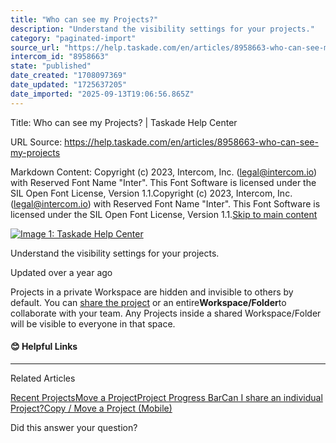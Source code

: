 ```yaml
---
title: "Who can see my Projects?"
description: "Understand the visibility settings for your projects."
category: "paginated-import"
source_url: "https://help.taskade.com/en/articles/8958663-who-can-see-my-projects"
intercom_id: "8958663"
state: "published"
date_created: "1708097369"
date_updated: "1725637205"
date_imported: "2025-09-13T19:06:56.865Z"
---
```


Title: Who can see my Projects? | Taskade Help Center

URL Source: https://help.taskade.com/en/articles/8958663-who-can-see-my-projects

Markdown Content:
Copyright (c) 2023, Intercom, Inc. (legal@intercom.io) with Reserved Font Name "Inter". This Font Software is licensed under the SIL Open Font License, Version 1.1.Copyright (c) 2023, Intercom, Inc. (legal@intercom.io) with Reserved Font Name "Inter". This Font Software is licensed under the SIL Open Font License, Version 1.1.[Skip to main content](https://help.taskade.com/en/articles/8958663-who-can-see-my-projects#main-content)

[![Image 1: Taskade Help Center](https://downloads.intercomcdn.com/i/o/490280/d14603621e78c833c2d0e66f/2d1230f35f3009fff25b2989e93312a5.png)](https://help.taskade.com/en/)

Understand the visibility settings for your projects.

Updated over a year ago

Projects in a private Workspace are hidden and invisible to others by default. You can [share the project](https://intercom.help/taskade/en/articles/8958373) or an entire**Workspace/Folder**to collaborate with your team. Any Projects inside a shared Workspace/Folder will be visible to everyone in that space.

#### 😊 Helpful Links

* * *

Related Articles

[Recent Projects](https://help.taskade.com/en/articles/8958437-recent-projects)[Move a Project](https://help.taskade.com/en/articles/8958498-move-a-project)[Project Progress Bar](https://help.taskade.com/en/articles/8958499-project-progress-bar)[Can I share an individual Project?](https://help.taskade.com/en/articles/8958657-can-i-share-an-individual-project)[Copy / Move a Project (Mobile)](https://help.taskade.com/en/articles/10368531-copy-move-a-project-mobile)

Did this answer your question?
